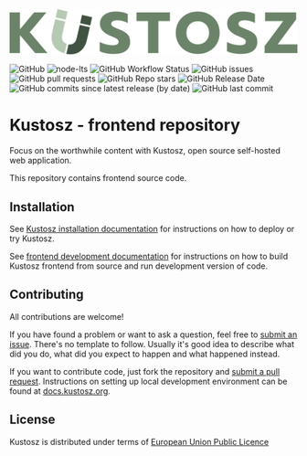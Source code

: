 [![Kustosz](./kustosz_logo.svg)](https://www.kustosz.org)

![GitHub](https://img.shields.io/github/license/KustoszApp/web-ui?color=green) ![node-lts](https://img.shields.io/node/v-lts/kustosz-web-ui) ![GitHub Workflow Status](https://img.shields.io/github/actions/workflow/status/KustoszApp/web-ui/ci.yml?branch=main&label=CI) ![GitHub issues](https://img.shields.io/github/issues/KustoszApp/web-ui?color=green) ![GitHub pull requests](https://img.shields.io/github/issues-pr/KustoszApp/web-ui) ![GitHub Repo stars](https://img.shields.io/github/stars/KustoszApp/web-ui?color=green) ![GitHub Release Date](https://img.shields.io/github/release-date/KustoszApp/web-ui) ![GitHub commits since latest release (by date)](https://img.shields.io/github/commits-since/KustoszApp/web-ui/latest?color=green) ![GitHub last commit](https://img.shields.io/github/last-commit/KustoszApp/web-ui)

# Kustosz - frontend repository

Focus on the worthwhile content with Kustosz, open source self-hosted web application.

This repository contains frontend source code.

## Installation

See [Kustosz installation documentation](https://docs.kustosz.org/en/stable/installation.html) for instructions on how to deploy or try Kustosz.

See [frontend development documentation](https://docs.kustosz.org/en/stable/development/frontend.html) for instructions on how to build Kustosz frontend from source and run development version of code.

## Contributing

All contributions are welcome!

If you have found a problem or want to ask a question, feel free to [submit an issue](https://github.com/KustoszApp/web-ui/issues). There's no template to follow. Usually it's good idea to describe what did you do, what did you expect to happen and what happened instead.

If you want to contribute code, just fork the repository and [submit a pull request](https://github.com/KustoszApp/web-ui/pulls). Instructions on setting up local development environment can be found at [docs.kustosz.org](https://docs.kustosz.org/en/stable/development/frontend.html).

## License

Kustosz is distributed under terms of [European Union Public Licence](https://joinup.ec.europa.eu/collection/eupl/eupl-text-eupl-12)
